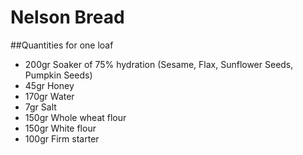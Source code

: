 # Nelson Bread

##Quantities for one loaf
* 200gr Soaker of 75% hydration (Sesame, Flax, Sunflower Seeds, Pumpkin Seeds)
* 45gr Honey
* 170gr Water
* 7gr Salt
* 150gr Whole wheat flour
* 150gr White flour
* 100gr Firm starter

